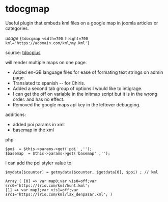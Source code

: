 # tdocgmap
Useful  plugin that embeds kml files on a google map in joomla articles or categories.

_usage_  `{tdocgmap width=700 height=700 kml='https://adomain.com/kml/my.kml'}`

source: [tdocplus](http://tdocplus.co.uk/0a_Empty400/kml-map)

will render multiple maps on one page. 

- Added en-GB language files for ease of formating text strings on admin page. 
- Translated  to spanish -- for Chiris. 
- Added a second tab group of options I would like to intigrage. 
- I can get the off on variable in the initmap script but it is in the wrong order. and has no effect.
- Removed the google maps api key in the leftover debugging. 

additions:
- added poi params in xml
- basemap in the xml

php

    $poi  = $this->params->get('poi' ,'');
    $basemap  = $this->params->get('basemap' ,'');
	
I can add the poi styler value to 
    
    $mydata[$counter] = getmydata($counter, $gotdata[0], $poi) ; // kml
	
    Array ( [0] => var map0;var vis0=off;var src0='https://lrio.com/kml/hunt.kml'; 
    [1] => var map1;var vis1=off;var src1='https://lrio.com/kml/lax_denpasar.kml'; )